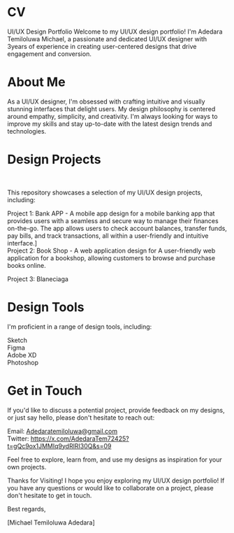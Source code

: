# CV
UI/UX Design Portfolio
Welcome to my UI/UX design portfolio! I'm Adedara Temiloluwa Michael, a passionate and dedicated UI/UX designer with 3years of experience in creating user-centered designs that drive engagement and conversion.

# About Me
As a UI/UX designer, I'm obsessed with crafting intuitive and visually stunning interfaces that delight users. My design philosophy is centered around empathy, simplicity, and creativity. I'm always looking for ways to improve my skills and stay up-to-date with the latest design trends and technologies.

# Design Projects
<br>

This repository showcases a selection of my UI/UX design projects, including:

Project 1: Bank APP - A mobile app design for a mobile banking app that provides users with a seamless and secure way to manage their finances on-the-go. The app allows users to check account balances, transfer funds, pay bills, and track transactions, all within a user-friendly and intuitive interface.]
<br>
Project 2: Book Shop - A web application design for  A user-friendly web application for a bookshop, allowing customers to browse and purchase books online.
<br>

Project 3: Blaneciaga 

# Design Tools
 I'm proficient in a range of design tools, including:

Sketch
<br>
Figma
<br>
Adobe XD
<br>
Photoshop 

# Get in Touch

If you'd like to discuss a potential project, provide feedback on my designs, or just say hello, please don't hesitate to reach out:

Email: Adedaratemiloluwa@gmail.com 
<br>
Twitter: https://x.com/AdedaraTem72425?t=gQc9ox1JMMIq9ydRlRI30Q&s=09

Feel free to explore, learn from, and use my designs as inspiration for your own projects.

Thanks for Visiting!
I hope you enjoy exploring my UI/UX design portfolio! If you have any questions or would like to collaborate on a project, please don't hesitate to get in touch.

Best regards,

[Michael Temiloluwa Adedara]
